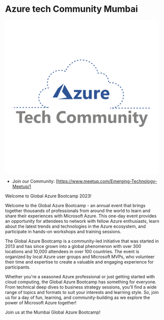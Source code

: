 # Azure tech Community Mumbai

![Azure tech Community Mumbai](ATC-Logo.png)
- Join our Community: [https://www.meetup.com/Emerging-Technology-Meetup/]

Welcome to Global Azure Bootcamp 2023!

Welcome to the Global Azure Bootcamp - an annual event that brings together thousands of professionals from around the world to learn and share their experiences with Microsoft Azure. This one-day event provides an opportunity for attendees to network with fellow Azure enthusiasts, learn about the latest trends and technologies in the Azure ecosystem, and participate in hands-on workshops and training sessions.

The Global Azure Bootcamp is a community-led initiative that was started in 2013 and has since grown into a global phenomenon with over 300 locations and 10,000 attendees in over 100 countries. The event is organized by local Azure user groups and Microsoft MVPs, who volunteer their time and expertise to create a valuable and engaging experience for participants.

Whether you're a seasoned Azure professional or just getting started with cloud computing, the Global Azure Bootcamp has something for everyone. From technical deep dives to business strategy sessions, you'll find a wide range of topics and formats to suit your interests and learning style. So, join us for a day of fun, learning, and community-building as we explore the power of Microsoft Azure together!

Join us at the Mumbai Global Azure Bootcamp!